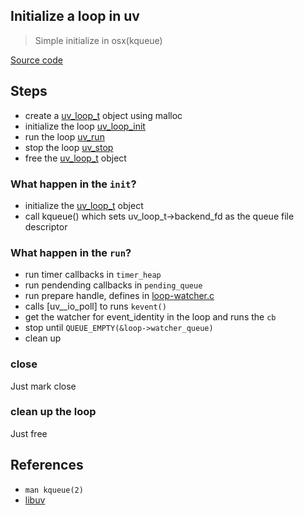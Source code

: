 Initialize a loop in uv
-----------------------

> Simple initialize in osx(kqueue)

[Source code](./main.c)

## Steps

- create a [uv_loop_t] object using malloc
- initialize the loop [uv_loop_init]
- run the loop [uv_run]
- stop the loop [uv_stop]
- free the [uv_loop_t] object

### What happen in the `init`?

- initialize the [uv_loop_t] object
- call kqueue() which sets uv_loop_t->backend_fd as the queue file descriptor

### What happen in the `run`?

- run timer callbacks in `timer_heap`
- run pendending callbacks in `pending_queue`
- run prepare handle, defines in [loop-watcher.c]
- calls [uv__io_poll] to runs `kevent()`
- get the watcher for event_identity in the loop and runs the `cb`
- stop until `QUEUE_EMPTY(&loop->watcher_queue)`
- clean up

### close

Just mark close

### clean up the loop

Just free

## References

- `man kqueue(2)`
- [libuv](https://github.com/libuv/libuv)



[uv_loop_t]:(https://github.com/libuv/libuv/blob/v1.x/include/uv.h#L1436)
[uv_loop_init]:(https://github.com/libuv/libuv/blob/v1.x/include/uv.h#L258)
[uv_run]:(https://github.com/libuv/libuv/blob/c8eebc93a9efcdcc2913723ccd86b35498cc271f/src/unix/core.c#L308)
[uv_stop]:(https://github.com/libuv/libuv/blob/c0c26a0f07346bfe6340fc2541a6dc64f69de177/src/uv-common.c#L402)
[loop-watcher.c]:(https://github.com/libuv/libuv/blob/v1.x/src/unix/loop-watcher.c)
